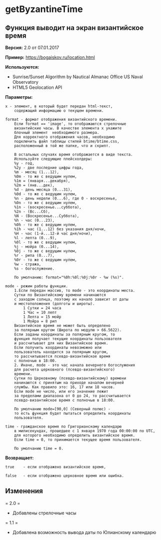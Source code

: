 # getByzantineTime ## Функция выводит на экран византийское время**Версия:** 2.0 от 07.01.2017**Пример:** <https://bogaiskov.ru/location.html>**Используются:***  Sunrise/Sunset Algorithm by Nautical Almanac Office US Naval Observatory*  HTML5 Geolocation API**Параметры:**	x - элемент, в который будет передан html-текст, 		содержащий информацию о текущем времени.			format - формат отображения византийского времени. 		Если format == 'image', то отображаются стрелочные 		византийские часы. В качестве элемента x укажите 		блочный элемент  необходимого размера.		Для корректного отображения часов, необходимо		подключить файл таблицы стилей btime/btime.css, 		расположенный в той же папке, что и скрипт.				В остальных случаях время отображается в виде текста.		Используйте следующие плейсхолдеры:		%y - год,		%2y - две последние цифры года,		%m - месяц (1...12),		%0m - то же с ведущим нулем,		%1m = (января...декабря),		%2m = (янв...дек),		%d - день месяца (0...31),		%0d - то же с ведущим нулем,		%n - день недели (0...6), где 0 - воскресенье,		%0n - то же с ведущим нулем,		%1n - (воскресенье...суббота),		%2n - (Вс...Сб),		%N - (Воскресенье...Суббота),		%h - час (0...23),		%0h - то же с ведущим нулем,		%1h - час (1...12) без указания дня/ночи,		%H - час (1-й...12-й час дня/ночи),		%l - лепта (0...9),		%0l - то же с ведущим нулем,		%j - мойра (0...14),		%0j - то же с ведущим нулем,		%r - рипа (0...7),		%0r - то же с ведущим нулем,		%w - стража,		%s - богослужение.			По умолчанию: format="%0h:%0l:%0j:%0r - %w (%s)".			mode - режим работы функции. 		1.Если передан массив, то mode - это координаты места. 		Сутки по Византийскому времени начинаются 		с заходом солнца, поэтому их начало зависит от даты 		и местоположения (долготы и широты).			1 Сутки = 24 часа			1 Час = 10 лепт			1 Лепта = 15 мойр			1 Мойра = 8 рип		Византийское время не может быть определено 		за полярным кругом (Широта по модулю > 66.5622).		Если заданы координаты за полярным кругом, то 		функция получает текущие координаты пользователя		и рассчитывает для них Византийское время. 		Если получить координаты невозможно или 		пользователь находится за полярным кругом, 		то рассчитывается псевдо-византийское время 		с полночью в 18:00.		2. Иначе, mode - это час начала вечернего богослужения		для расчета церковного (псевдо-византийского) 		времени.		Сутки по Церковному (псевдо-византийскому) времени 		начинаются с принятым на приходе началом вечерней 		службы. Как правило это: 16, 17 или 18 часов.		Если mode не число, или его значение лежит 		за пределами диапазона от 0 до 24, то рассчитывается 		псевдо-византийское время с полночью в 18:00.				По умолчанию mode=[90,0] (Северный полюс) - 		то есть функция будет пытаться определить координаты 		пользователя.			time - гражданское время по Григорианскому календарю 		в милисекундах, прошедшее с 1 января 1970 года 00:00:00 по UTC, 		для которого необходимо определить византийское время.		Если time = 0, то принимается текущее время пользователя.				По умолчанию time = 0.		**Возвращает:**	true 	- если отображено византийское время,	false 	- если отображено церковное время или ошибка.## Изменения ##= 2.0 =* Добавлены стрелочные часы= 1.1 =* Добавлена возможность вывода даты по Юлианскому календарю